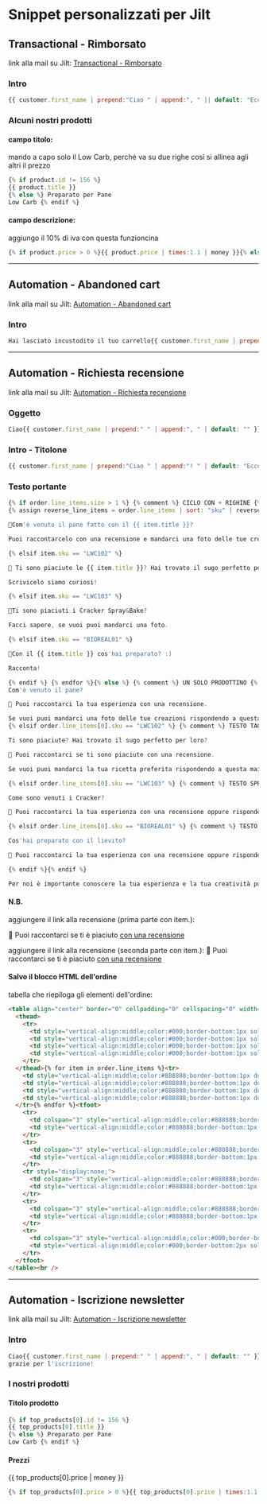 # Snippet personalizzati per Jilt
## Transactional - Rimborsato 
link alla mail su Jilt: [Transactional - Rimborsato](https://app.jilt.com/shops/38254/campaigns/112991/emails/214239)

### Intro
```javascript
{{ customer.first_name | prepend:"Ciao " | append:", " || default: "Eccoci" }}abbiamo disposto il rimborso per l'ordine {{ order.formatted_number }}. Qui sotto i dati dell'ordine.
```
### Alcuni nostri prodotti
#### campo titolo:
mando a capo solo il Low Carb, perché va su due righe così si allinea agli altri il prezzo

```javascript
{% if product.id != 156 %} 
{{ product.title }} 
{% else %} Preparato per Pane 
Low Carb {% endif %}
```
#### campo descrizione:
aggiungo il 10% di iva con questa funzioncina

```javascript
{% if product.price > 0 %}{{ product.price | times:1.1 | money }}{% else %}in arrivo!{% endif %}
```
---
## Automation - Abandoned cart
link alla mail su Jilt: [Automation - Abandoned cart](https://app.jilt.com/shops/38254/campaigns/114136/emails/216011?campaignType=automation)

### Intro
```javascript
Hai lasciato incustodito il tuo carrello{{ customer.first_name | prepend:"&nbsp;" | append:"&quest;" | default:"&nbsp;" }}
```
---
## Automation - Richiesta recensione
link alla mail su Jilt: [Automation - Richiesta recensione](https://app.jilt.com/shops/38254/campaigns/113000/emails/214373?campaignType=automation)

### Oggetto
```javascript
Ciao{{ customer.first_name | prepend:" " | append:", " | default: "" }}che ne pensi {% if order.line_items[0].sku != "LWC102" %}del {% else %}delle {% endif %}{{ order.line_items[0].title }} Spiga Home? 
```

### Intro - Titolone
```javascript
{{ customer.first_name | prepend:"Ciao " | append:"! " | default: "Eccoci" }}
```

### Testo portante
```javascript
{% if order.line_items.size > 1 %} {% comment %} CICLO CON + RIGHINE {% endcomment %} Hai ordinato alcuni nostri prodotti ormai da un po’ di tempo e siamo curiosi di sapere com’è andata!
{% assign reverse_line_items = order.line_items | sort: "sku" | reverse %} {% for item in reverse_line_items %} {% if item.sku == "LWC101" %}

🍞Com'è venuto il pane fatto con il {{ item.title }}?

Puoi raccontarcelo con una recensione e mandarci una foto delle tue creazioni.

{% elsif item.sku == "LWC102" %}

🍝 Ti sono piaciute le {{ item.title }}? Hai trovato il sugo perfetto per loro?

Scrivicelo siamo curiosi!

{% elsif item.sku == "LWC103" %}

💌Ti sono piaciuti i Cracker Spray&Bake?

Facci sapere, se vuoi puoi mandarci una foto.

{% elsif item.sku == "BIOREAL01" %}

🥧Con il {{ item.title }} cos'hai preparato? :)

Racconta!

{% endif %} {% endfor %}{% else %} {% comment %} UN SOLO PRODOTTINO {% endcomment %} {% if order.line_items[0].sku == "LWC101" %} {% comment %} TESTO LOWCARBINO {% endcomment %} Hai ordinato il nostro {{ order.line_items[0].title }} su Spiga Home ormai da un po’ di tempo e siamo curiosi di sapere com’è andata!
Com'è venuto il pane?

💌 Puoi raccontarci la tua esperienza con una recensione.

Se vuoi puoi mandarci una foto delle tue creazioni rispondendo a questa mail. 
{% elsif order.line_items[0].sku == "LWC102" %} {% comment %} TESTO TAGLIATELLINE {% endcomment %} Hai ordinato le nostre {{ order.line_items[0].title }} su Spiga Home ormai da un po’ di tempo e siamo curiosi di sapere com’è andata!

Ti sono piaciute? Hai trovato il sugo perfetto per loro?

💌 Puoi raccontarci se ti sono piaciute con una recensione.

Se vuoi puoi mandarci la tua ricetta preferita rispondendo a questa mail.

{% elsif order.line_items[0].sku == "LWC103" %} {% comment %} TESTO SPRAY&BAKE {% endcomment %} Hai ordinato il nostro {{ order.line_items[0].title }} su Spiga Home ormai da un po’ di tempo e siamo curiosi di sapere com’è andata!

Come sono venuti i Cracker?

💌 Puoi raccontarci la tua esperienza con una recensione oppure rispondendo a questa mail.

{% elsif order.line_items[0].sku == "BIOREAL01" %} {% comment %} TESTO LIEVITINO {% endcomment %} Hai ordinato il {{ order.line_items[0].title }} su Spiga Home ormai da un po’ di tempo e siamo curiosi di sapere com’è andata!

Cos'hai preparato con il lievito?

💌 Puoi raccontarci la tua esperienza con una recensione oppure rispondendo a questa mail.

{% endif %}{% endif %}

Per noi è importante conoscere la tua esperienza e la tua creatività può essere d'ispirazione per altre persone.
```

#### N.B.
aggiungere il link alla recensione (prima parte con item.):

💌 Puoi raccontarci se ti è piaciuto [con una recensione]({{item.product_url}})

aggiungere il link alla recensione (seconda parte con item.):
💌 Puoi raccontarci se ti è piaciuto [con una recensione]({{order.line_items[0].product_url}})

#### Salvo il blocco HTML dell'ordine
tabella che riepiloga gli elementi dell'ordine:
```html
<table align="center" border="0" cellpadding="0" cellspacing="0" width="auto" style="border-collapse: collapse;">
  <thead>
    <tr>
      <td style="vertical-align:middle;color:#000;border-bottom:1px solid #000;padding:10px;width:15%;">Prodotto</td>
      <td style="vertical-align:middle;color:#000;border-bottom:1px solid #000;padding:10px;width:50%;"> </td>
      <td style="vertical-align:middle;color:#000;border-bottom:1px solid #000;padding:10px;width:10%;">Qtà</td>
      <td style="vertical-align:middle;color:#000;border-bottom:1px solid #000;padding:10px;width:25%;">Totale</td>
    </tr>
  </thead>{% for item in order.line_items %}<tr>
    <td style="vertical-align:middle;color:#888888;border-bottom:1px dotted #ccc;padding:10px;width:15%;"><img src="{{ item.image }}" width="75%" /></td>
    <td style="vertical-align:middle;color:#888888;border-bottom:1px dotted #ccc;padding:10px;width:50%;">{{ item.title }}</td>
    <td style="vertical-align:middle;color:#888888;border-bottom:1px dotted #ccc;padding:10px;width:10%;">× {{ item.quantity }}</td>
    <td style="vertical-align:middle;color:#888888;border-bottom:1px dotted #ccc;padding:10px;width:25%;">{{ item.line_price | money }}</td>
  </tr>{% endfor %}<tfoot>
    <tr>
      <td colspan="3" style="vertical-align:middle;color:#888888;border-bottom:1px dotted #ccc;padding:10px;">Subtotale:</td>
      <td style="vertical-align:middle;color:#888888;border-bottom:1px dotted #ccc;padding:10px;">{{ order.subtotal_price | money }}</td>
    </tr>
    <tr>
      <td colspan="3" style="vertical-align:middle;color:#888888;border-bottom:1px dotted #ccc;padding:10px;">Imposte:</td>
      <td style="vertical-align:middle;color:#888888;border-bottom:1px dotted #ccc;padding:10px;">{{ order.total_tax | money }}</td>
    </tr>
    <tr style="display:none;">
      <td colspan="3" style="vertical-align:middle;color:#888888;border-bottom:1px dotted #ccc;padding:10px;">Tariffa:</td>
      <td style="vertical-align:middle;color:#888888;border-bottom:1px dotted #ccc;padding:10px;">{{ order.total_fees | money }}</td>
    </tr>
    <tr>
      <td colspan="3" style="vertical-align:middle;color:#888888;border-bottom:1px dotted #ccc;padding:10px;">Spedizione:</td>
      <td style="vertical-align:middle;color:#888888;border-bottom:1px dotted #ccc;padding:10px;">{{ order.total_shipping | money }}</td>
    </tr>
    <tr>
      <td colspan="3" style="vertical-align:middle;color:#000;border-bottom:2px solid #ccc;border-top:2px solid #ccc;padding:10px;">TOTALE:</td>
      <td style="vertical-align:middle;color:#000;border-bottom:2px solid #ccc;border-top:2px solid #ccc;padding:10px;">{{ order.total_price | money }}</td>
    </tr>
  </tfoot>
</table><br />
```

---
## Automation - Iscrizione newsletter 
link alla mail su Jilt: [Automation - Iscrizione newsletter](https://app.jilt.com/shops/38254/campaigns/112225/emails/214261?campaignType=automation)

### Intro
```javascript
Ciao{{ customer.first_name | prepend:" " | append:", " | default: "" }}
grazie per l'iscrizione!
```

### I nostri prodotti
#### Titolo prodotto

```javascript
{% if top_products[0].id != 156 %} 
{{ top_products[0].title }} 
{% else %} Preparato per Pane 
Low Carb {% endif %}
```

#### Prezzi
{{ top_products[0].price | money }}
```javascript
{% if top_products[0].price > 0 %}{{ top_products[0].price | times:1.1 | money }}{% else %}in arrivo!{% endif %}
```
